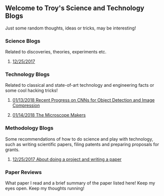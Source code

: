 ## Welcome to Troy's Science and Technology Blogs

Just some random thoughts, ideas or tricks, may be interesting!

### Science Blogs

Related to discoveries, theories, experiments etc.

1. [12/25/2017 ](https://www.google.com/)

### Technology Blogs

Related to classical and state-of-art technology and engineering facts or some cool hacking tricks!

1. [01/13/2018 Recent Progress on CNNs for Object Detection and Image Compression ](https://berkeley-deep-learning.github.io/cs294-131-s17/slides/sukthankar-UC-Berkeley-InvitedTalk-2017-02.pdf)

2. [01/14/2018 The Microscope Makers](https://www.nature.com/articles/d41586-017-07528-7)

### Methodology Blogs

Some recommendations of how to do science and play with technology, such as writing scientific papers, filing patents and preparing proposals for grants.

1. [12/25/2017 About doing a project and writing a paper](https://github.com/troylhy1991/troylhy1991.github.io/blob/master/Method/1_do_project_write_paper.md)


### Paper Reviews

What paper I read and a brief summary of the paper listed here! Keep my eyes open. Keep my thoughts running!
